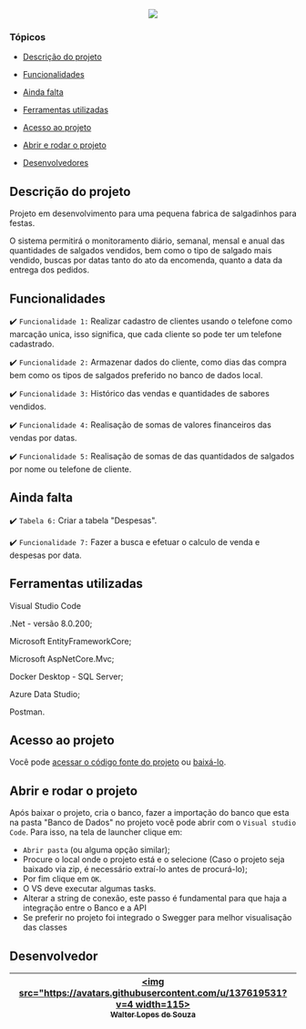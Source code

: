 <p align="center">
   <img src="http://img.shields.io/static/v1?label=STATUS&message=EM%20DESENVOLVIMENTO&color=RED&style=for-the-badge" #vitrinedev/>
</p>

### Tópicos 

- [Descrição do projeto](#descrição-do-projeto)

- [Funcionalidades](#funcionalidades)

- [Ainda falta](#funcionalidades)

- [Ferramentas utilizadas](#ferramentas-utilizadas)

- [Acesso ao projeto](#acesso-ao-projeto)

- [Abrir e rodar o projeto](#abrir-e-rodar-o-projeto)

- [Desenvolvedores](#desenvolvedores)

## Descrição do projeto 

<p align="justify">
 Projeto em desenvolvimento para uma pequena fabrica de salgadinhos para festas.

O sistema permitirá o monitoramento diário, semanal, mensal e anual das quantidades de salgados vendidos, bem como o tipo de salgado mais vendido, buscas por datas tanto do ato da encomenda, quanto a data da entrega dos pedidos.

## Funcionalidades

:heavy_check_mark: `Funcionalidade 1:` Realizar cadastro de clientes usando o telefone como marcação unica, isso significa, que cada cliente so pode ter um telefone cadastrado.

:heavy_check_mark: `Funcionalidade 2:` Armazenar dados do cliente, como dias das compra bem como os tipos de salgados preferido no banco de dados local.

:heavy_check_mark: `Funcionalidade 3:` Histórico das vendas e quantidades de sabores vendidos.

:heavy_check_mark: `Funcionalidade 4:` Realisação de somas de valores financeiros das vendas por datas.

:heavy_check_mark: `Funcionalidade 5:` Realisação de somas de das quantidados de salgados por nome ou telefone de cliente.

## Ainda falta

:heavy_check_mark: `Tabela 6:` Criar a tabela "Despesas".

:heavy_check_mark: `Funcionalidade 7:` Fazer  a busca e efetuar o calculo de venda e despesas por data.

## Ferramentas utilizadas

Visual Studio Code

.Net - versão 8.0.200;

Microsoft EntityFrameworkCore;

Microsoft AspNetCore.Mvc;

Docker Desktop - SQL Server;

Azure Data Studio;

Postman.

###

## Acesso ao projeto

Você pode [acessar o código fonte do projeto](https://github.com/wlsouzaa/bendecido) ou [baixá-lo](https://github.com/wlsouzaa/bendecido/archive/refs/heads/main.zip).

## Abrir e rodar o projeto

Após baixar o projeto, cria o banco, fazer a importação do banco que esta na pasta "Banco de Dados" no projeto você pode abrir com o `Visual studio Code`. Para isso, na tela de launcher clique em: 

- `Abrir pasta` (ou alguma opção similar);
- Procure o local onde o projeto está e o selecione (Caso o projeto seja baixado via zip, é necessário extraí-lo antes de procurá-lo);
- Por fim clique em `OK`.
- O VS deve executar algumas tasks.
- Alterar a string de conexão, este passo é fundamental para que haja a integração entre o Banco e a API
- Se preferir no projeto foi integrado o Swegger para melhor visualisação das classes
 

## Desenvolvedor

| [<img src="https://avatars.githubusercontent.com/u/137619531?v=4 width=115><br><sub>Walter Lopes de Souza</sub>](https://github.com/wlsouzaa) |
| :---: |

